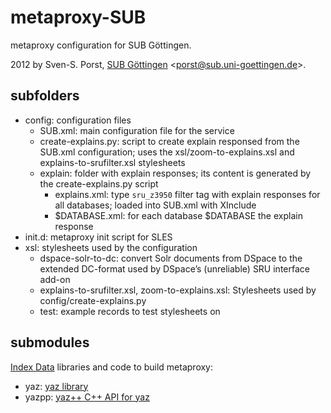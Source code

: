 # metaproxy-SUB
metaproxy configuration for SUB Göttingen.

2012 by Sven-S. Porst, [SUB Göttingen](http://www.sub.uni-goettingen.de/) <[porst@sub.uni-goettingen.de](porst@sub.uni-goettingen.de)>.


## subfolders
* config: configuration files
	* SUB.xml: main configuration file for the service
	* create-explains.py: script to create explain responsed from the SUB.xml configuration; uses the xsl/zoom-to-explains.xsl and explains-to-srufilter.xsl stylesheets
	* explain: folder with explain responses; its content is generated by the create-explains.py script
		* explains.xml: type `sru_z3950` filter tag with explain responses for all databases; loaded into SUB.xml with XInclude
		* $DATABASE.xml: for each database $DATABASE the explain response 
* init.d: metaproxy init script for SLES
* xsl: stylesheets used by the configuration
	* dspace-solr-to-dc: convert Solr documents from DSpace to the extended DC-format used by DSpace’s (unreliable) SRU interface add-on
	* explains-to-srufilter.xsl, zoom-to-explains.xsl: Stylesheets used by config/create-explains.py
	* test: example records to test stylesheets on


## submodules
[Index Data](http://www.indexdata.com/) libraries and code to build metaproxy:
* yaz: [yaz library](http://www.indexdata.com/yaz)
* yazpp: [yaz++ C++ API for yaz](http://www.indexdata.com/yazpp)
